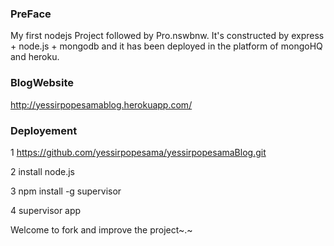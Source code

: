 ### PreFace ###
  My first nodejs Project followed by Pro.nswbnw. It's constructed by express + node.js + mongodb and it has been deployed in the platform of mongoHQ and heroku.

### BlogWebsite ###
http://yessirpopesamablog.herokuapp.com/

### Deployement ###
1 https://github.com/yessirpopesama/yessirpopesamaBlog.git

2 install node.js

3 npm install -g supervisor

4 supervisor app

Welcome to fork and improve the project~.~